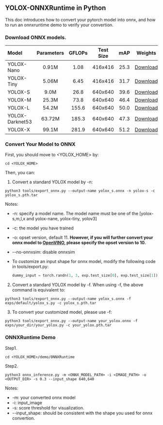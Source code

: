 ## YOLOX-ONNXRuntime in Python

This doc introduces how to convert your pytorch model into onnx, and how to run an onnxruntime demo to verify your convertion.

### Download ONNX models.
| Model | Parameters | GFLOPs | Test Size | mAP | Weights |
|:------| :----: | :----: | :---: | :---: | :---: |
|  YOLOX-Nano |  0.91M  | 1.08 | 416x416 | 25.3 | [Download](https://megvii-my.sharepoint.cn/:u:/g/personal/gezheng_megvii_com/EfAGwvevU-lNhW5OqFAyHbwBJdI_7EaKu5yU04fgF5BU7w?e=gvq4hf) |
|  YOLOX-Tiny | 5.06M     | 6.45 | 416x416 |31.7 | [Download](https://megvii-my.sharepoint.cn/:u:/g/personal/gezheng_megvii_com/EVigCszU1ilDn-MwLwHCF1ABsgTy06xFdVgZ04Yyo4lHVA?e=hVKiCw) |
|  YOLOX-S | 9.0M | 26.8 | 640x640 |39.6 | [Download](https://megvii-my.sharepoint.cn/:u:/g/personal/gezheng_megvii_com/Ec0L1d1x2UtIpbfiahgxhtgBZVjb1NCXbotO8SCOdMqpQQ?e=siyIsK) |
|  YOLOX-M | 25.3M | 73.8 | 640x640 |46.4 | [Download](https://megvii-my.sharepoint.cn/:u:/g/personal/gezheng_megvii_com/ERUKlQe-nlxBoTKPy1ynbxsBmAZ_h-VBEV-nnfPdzUIkZQ?e=hyQQtl) |
|  YOLOX-L | 54.2M | 155.6 | 640x640 |50.0 | [Download](https://megvii-my.sharepoint.cn/:u:/g/personal/gezheng_megvii_com/ET5w926jCA5GlVfg9ixB4KEBiW0HYl7SzaHNRaRG9dYO_A?e=ISmCYX) |
|  YOLOX-Darknet53| 63.72M | 185.3 | 640x640 |47.3 | [Download](https://megvii-my.sharepoint.cn/:u:/g/personal/gezheng_megvii_com/ESArloSW-MlPlLuemLh9zKkBdovgweKbfu4zkvzKAp7pPQ?e=f81Ikw) |
|  YOLOX-X | 99.1M | 281.9 | 640x640 |51.2 | [Download](https://megvii-my.sharepoint.cn/:u:/g/personal/gezheng_megvii_com/ERjqoeMJlFdGuM3tQfXQmhABmGHlIHydWCwhlugeWLE9AA) |


### Convert Your Model to ONNX

First, you should move to <YOLOX_HOME> by:
```shell
cd <YOLOX_HOME>
```
Then, you can:

1. Convert a standard YOLOX model by -n:
```shell
python3 tools/export_onnx.py --output-name yolox_s.onnx -n yolox-s -c yolox_s.pth.tar
```
Notes:
* -n: specify a model name. The model name must be one of the [yolox-s,m,l,x and yolox-nane, yolox-tiny, yolov3]
* -c: the model you have trained
* -o: opset version, default 11. **However, if you will further convert your onnx model to [OpenVINO](../OpenVINO/), please specify the opset version to 10.**
* --no-onnxsim: disable onnxsim
* To customize an input shape for onnx model,  modify the following code in tools/export.py:

    ```python
    dummy_input = torch.randn(1, 3, exp.test_size[0], exp.test_size[1])
    ```

2. Convert a standard YOLOX model by -f. When using -f, the above command is equivalent to:

```shell
python3 tools/export_onnx.py --output-name yolox_s.onnx -f exps/default/yolox_s.py -c yolox_s.pth.tar
```

3. To convert your customized model, please use -f:

```shell
python3 tools/export_onnx.py --output-name your_yolox.onnx -f exps/your_dir/your_yolox.py -c your_yolox.pth.tar
```

### ONNXRuntime Demo

Step1.
```shell
cd <YOLOX_HOME>/demo/ONNXRuntime
```

Step2. 
```shell
python3 onnx_inference.py -m <ONNX_MODEL_PATH> -i <IMAGE_PATH> -o <OUTPUT_DIR> -s 0.3 --input_shape 640,640
```
Notes:
* -m: your converted onnx model
* -i: input_image
* -s: score threshold for visualization.
* --input_shape: should be consistent with the shape you used for onnx convertion.
